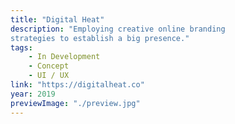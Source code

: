 ```yaml
---
title: "Digital Heat"
description: "Employing creative online branding
strategies to establish a big presence."
tags:
    - In Development
    - Concept
    - UI / UX
link: "https://digitalheat.co"
year: 2019
previewImage: "./preview.jpg"
---
```

